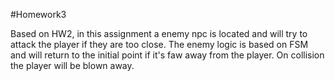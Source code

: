 #Homework3

Based on HW2, in this assignment a enemy npc is located and will try to attack the player if they are too close.
The enemy logic is based on FSM and will return to the initial point if it's faw away from the player.
On collision the player will be blown away.